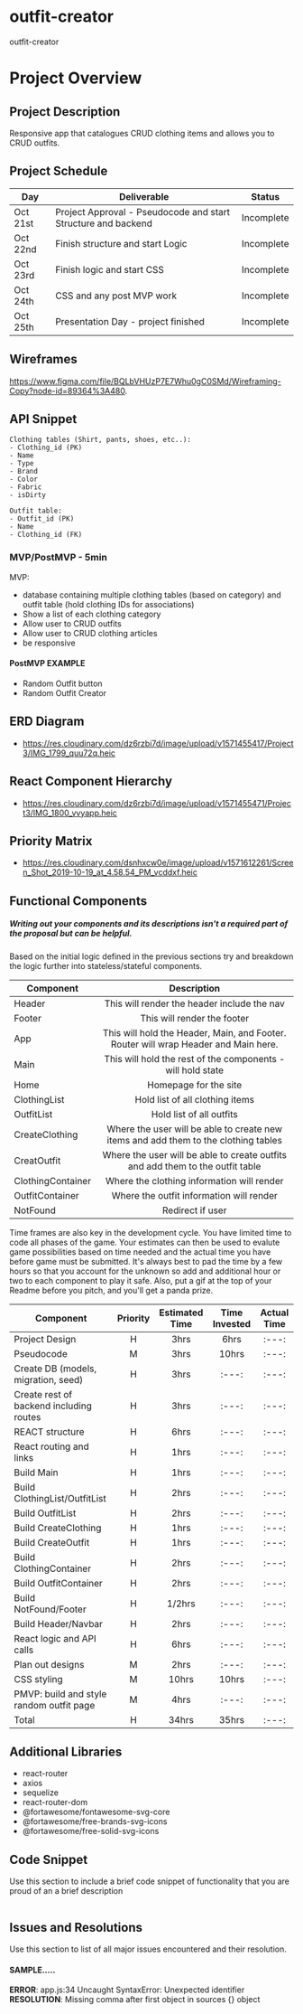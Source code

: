 # outfit-creator
outfit-creator

# Project Overview


## Project Description

Responsive app that catalogues CRUD clothing items and allows you to CRUD outfits.

## Project Schedule

|  Day | Deliverable | Status
|---|---| ---|
|Oct 21st| Project Approval - Pseudocode and start Structure and backend | Incomplete
|Oct 22nd| Finish structure and start Logic  | Incomplete
|Oct 23rd| Finish logic and start CSS | Incomplete
|Oct 24th| CSS and any post MVP work | Incomplete
|Oct 25th| Presentation Day - project finished  | Incomplete

## Wireframes

https://www.figma.com/file/BQLbVHUzP7E7Whu0gC0SMd/Wireframing-Copy?node-id=89364%3A480.

## API Snippet

```
Clothing tables (Shirt, pants, shoes, etc..):
- Clothing_id (PK)
- Name
- Type
- Brand
- Color 
- Fabric
- isDirty

Outfit table:
- Outfit_id (PK)
- Name
- Clothing_id (FK)
```

### MVP/PostMVP - 5min

MVP:
- database containing multiple clothing tables (based on category) and outfit table (hold clothing IDs for associations)
- Show a list of each clothing category 
- Allow user to CRUD outfits
- Allow user to CRUD clothing articles
- be responsive

#### PostMVP EXAMPLE

- Random Outfit button
- Random Outfit Creator

## ERD Diagram

- https://res.cloudinary.com/dz6rzbi7d/image/upload/v1571455417/Project3/IMG_1799_quu72q.heic

## React Component Hierarchy

- https://res.cloudinary.com/dz6rzbi7d/image/upload/v1571455471/Project3/IMG_1800_vvyapp.heic

## Priority Matrix

- https://res.cloudinary.com/dsnhxcw0e/image/upload/v1571612261/Screen_Shot_2019-10-19_at_4.58.54_PM_vcddxf.heic

## Functional Components
##### Writing out your components and its descriptions isn't a required part of the proposal but can be helpful.

Based on the initial logic defined in the previous sections try and breakdown the logic further into stateless/stateful components. 

| Component | Description | 
| --- | :---: |  
| Header | This will render the header include the nav | 
| Footer | This will render the footer  | 
| App | This will hold the Header, Main, and Footer. Router will wrap Header and Main here. |
| Main | This will hold the rest of the components - will hold state |
| Home | Homepage for the site|
| ClothingList | Hold list of all clothing items |
| OutfitList | Hold list of all outfits |
| CreateClothing | Where the user will be able to create new items and add them to the clothing tables |
| CreatOutfit | Where the user will be able to create outfits and add them to the outfit table |
| ClothingContainer | Where the clothing information will render |
| OutfitContainer | Where the outfit information will render |
| NotFound | Redirect if user |


Time frames are also key in the development cycle.  You have limited time to code all phases of the game.  Your estimates can then be used to evalute game possibilities based on time needed and the actual time you have before game must be submitted. It's always best to pad the time by a few hours so that you account for the unknown so add and additional hour or two to each component to play it safe. Also, put a gif at the top of your Readme before you pitch, and you'll get a panda prize.

| Component | Priority | Estimated Time | Time Invested | Actual Time |
| --- | :---: |  :---: | :---: | :---: |
| Project Design | H | 3hrs| 6hrs | :---: |
| Pseudocode | M | 3hrs| 10hrs | :---: |
| Create DB (models, migration, seed) | H | 3hrs | :---: | :---: |
| Create rest of backend including routes | H | 3hrs| :---: | :---: |
| REACT structure | H | 6hrs| :---: | :---: |
| React routing and links | H | 1hrs| :---: | :---: |
| Build Main | H | 1hrs| :---: | :---: |
| Build ClothingList/OutfitList | H | 2hrs| :---: | :---: |
| Build OutfitList | H | 2hrs| :---: | :---: |
| Build CreateClothing | H | 1hrs| :---: | :---: |
| Build CreateOutfit | H | 1hrs| :---: | :---: |
| Build ClothingContainer | H | 2hrs| :---: | :---: |
| Build OutfitContainer | H | 2hrs| :---: | :---: |
| Build NotFound/Footer | H | 1/2hrs| :---: | :---: |
| Build Header/Navbar | H | 2hrs| :---: | :---: |
| React logic and API calls | H | 6hrs| :---: | :---: |
| Plan out designs | M | 2hrs| :---: | :---: |
| CSS styling | M | 10hrs| 10hrs | :---: |
| PMVP: build and style random outfit page | M | 4hrs| :---: | :---: |
| Total | H | 34hrs| 35hrs | :---: |

## Additional Libraries
- react-router
- axios
- sequelize
- react-router-dom
- @fortawesome/fontawesome-svg-core
- @fortawesome/free-brands-svg-icons
- @fortawesome/free-solid-svg-icons


## Code Snippet

Use this section to include a brief code snippet of functionality that you are proud of an a brief description  

```

```

## Issues and Resolutions
 Use this section to list of all major issues encountered and their resolution.

#### SAMPLE.....
**ERROR**: app.js:34 Uncaught SyntaxError: Unexpected identifier                                
**RESOLUTION**: Missing comma after first object in sources {} object
